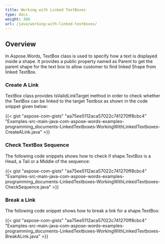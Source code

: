 ```yaml
---
title: Working with Linked TextBoxes
type: docs
weight: 360
url: /java/working-with-linked-textboxes/
---
```


## Overview

In Aspose.Words, TextBox class is used to specify how a text is displayed inside a shape. It provides a public property named as Parent to get the parent shape for the text box to allow customer to find linked Shape from linked TextBox.

### Create A Link

TextBox class provides IsValidLinkTarget method in order to check whether the TextBox can be linked to the target Textbox as shown in the code snippet given below:

{{< gist "aspose-com-gists" "aa75ee5112aca57022c741270ff8cbc4" "Examples-src-main-java-com-aspose-words-examples-programming_documents-LinkedTextboxes-WorkingWithLinkedTextboxes-CreateALink.java" >}}


### Check TextBox Sequence

The following code snippets shows how to check if shape.TextBox is a Head, a Tail or a Middle of the sequence:

{{< gist "aspose-com-gists" "aa75ee5112aca57022c741270ff8cbc4" "Examples-src-main-java-com-aspose-words-examples-programming_documents-LinkedTextboxes-WorkingWithLinkedTextboxes-CheckSequence.java" >}}

### Break a Link

The following code snippet shows how to break a link for a shape.TextBox:

{{< gist "aspose-com-gists" "aa75ee5112aca57022c741270ff8cbc4" "Examples-src-main-java-com-aspose-words-examples-programming_documents-LinkedTextboxes-WorkingWithLinkedTextboxes-BreakALink.java" >}}
